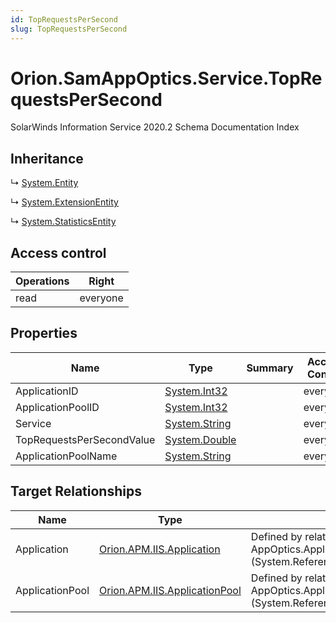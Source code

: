 ```yaml
---
id: TopRequestsPerSecond
slug: TopRequestsPerSecond
---
```


# Orion.SamAppOptics.Service.TopRequestsPerSecond

SolarWinds Information Service 2020.2 Schema Documentation Index

## Inheritance

↳ [System.Entity](./../System/Entity)

↳ [System.ExtensionEntity](./../System/ExtensionEntity)

↳ [System.StatisticsEntity](./../System/StatisticsEntity)

## Access control

| Operations | Right |
| ------ | ------ |
| read | everyone |

## Properties

| Name | Type | Summary | Access Control |
| ------ | ------ | ------ | ------ |
| ApplicationID | [System.Int32](https://docs.microsoft.com/en-us/dotnet/api/system.int32) |  | everyone |
| ApplicationPoolID | [System.Int32](https://docs.microsoft.com/en-us/dotnet/api/system.int32) |  | everyone |
| Service | [System.String](https://docs.microsoft.com/en-us/dotnet/api/system.string) |  | everyone |
| TopRequestsPerSecondValue | [System.Double](https://docs.microsoft.com/en-us/dotnet/api/system.double) |  | everyone |
| ApplicationPoolName | [System.String](https://docs.microsoft.com/en-us/dotnet/api/system.string) |  | everyone |

## Target Relationships

| Name | Type | Notes |
| ------ | ------ | ------ |
| Application | [Orion.APM.IIS.Application](./../Orion.APM.IIS/Application) | Defined by relationship AppOptics.ApplicationToTopRequestsPerSecond (System.Reference) |
| ApplicationPool | [Orion.APM.IIS.ApplicationPool](./../Orion.APM.IIS/ApplicationPool) | Defined by relationship AppOptics.ApplicationPoolToTopRequestsPerSecond (System.Reference) |


